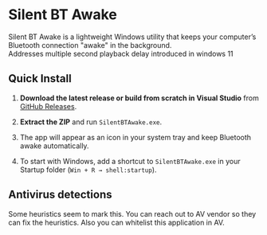 # Silent BT Awake

Silent BT Awake is a lightweight Windows utility that keeps your computer’s Bluetooth connection "awake" in the background.  
Addresses multiple second playback delay introduced in windows 11

## Quick Install

1. **Download the latest release or build from scratch in Visual Studio** from [GitHub Releases](https://github.com/nunuvin/silent_bt_awake/releases).
2. **Extract the ZIP** and run `SilentBTAwake.exe`.
3. The app will appear as an icon in your system tray and keep Bluetooth awake automatically.

4. To start with Windows, add a shortcut to `SilentBTAwake.exe` in your Startup folder (`Win + R → shell:startup`).


## Antivirus detections
Some heuristics seem to mark this. You can reach out to AV vendor so they can fix the heuristics. Also you can whitelist this application in AV.


